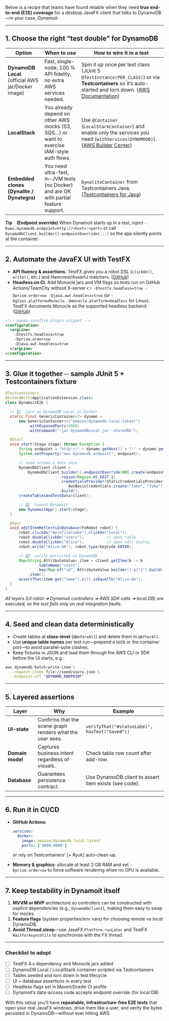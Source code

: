Below is a recipe that teams have found reliable when they need **true end-to-end (E2E) coverage** for a desktop JavaFX client that talks to DynamoDB—in your case, *Dynamoit*.

---

## 1. Choose the right “test double” for DynamoDB

| Option                                                | When to use                                                                                | How to wire it in a test                                                                                                                                                                                                                                                                                     |
| ----------------------------------------------------- | ------------------------------------------------------------------------------------------ | ------------------------------------------------------------------------------------------------------------------------------------------------------------------------------------------------------------------------------------------------------------------------------------------------------------ |
| **DynamoDB Local**<br>(official AWS jar/Docker image) | Fast, single-node, 100 % API fidelity, no extra AWS services needed.                       | Spin it up once per test class (JUnit 5 `@TestInstance(PER_CLASS)`) or via **Testcontainers** so it’s auto-started and torn down. ([AWS Documentation](https://docs.aws.amazon.com/amazondynamodb/latest/developerguide/DynamoDBLocal.DownloadingAndRunning.html))                                           |
| **LocalStack**                                        | You already depend on other AWS mocks (S3, SQS…) or want to exercise IAM-style auth flows. | Use `@Container` (`LocalStackContainer`) and enable only the services you need (`withServices(DYNAMODB)`). ([AWS Builder Center](https://community.aws/content/2dxWQAZsdc3dk5uCILAmNqEME2e/testing-dynamodb-interactions-in-spring-boot-using-localstack-and-testcontainers?lang=en&utm_source=chatgpt.com)) |
| **Embedded clones (Dynalite / Dynategra)**            | You need ultra-fast, in-JVM tests (no Docker) and are OK with partial feature support.     | `DynaliteContainer` from Testcontainers Java. ([Testcontainers for Java](https://java.testcontainers.org/modules/databases/dynalite/?utm_source=chatgpt.com))                                                                                                                                                |

**Tip (Endpoint override)**
When Dynamoit starts up in a test, inject `-Daws.dynamodb.endpoint=http://<host>:<port>` or call `DynamoDbClient.builder().endpointOverride(...)` so the app silently points at the container.

---

## 2. Automate the JavaFX UI with TestFX

* **API fluency & assertions.** TestFX gives you a robot DSL (`clickOn()`, `write()`, etc.) and Hamcrest/AssertJ matchers. ([GitHub](https://github.com/TestFX/TestFX?utm_source=chatgpt.com))
* **Headless on CI.** Add Monocle jars and VM flags so tests run on GitHub Actions/TeamCity without X-server 👉 `-Dtestfx.headless=true -Dprism.order=sw -Djava.awt.headless=true` (or `-Dglass.platform=Monocle -Dmonocle.platform=Headless` for Linux). TestFX documents Monocle as the supported headless backend. ([GitHub](https://github.com/TestFX/TestFX))

```xml
<!-- maven-surefire plugin snippet -->
<configuration>
  <argLine>
    -Dtestfx.headless=true
    -Dprism.order=sw
    -Djava.awt.headless=true
  </argLine>
</configuration>
```

---

## 3. Glue it together ─ sample JUnit 5 + Testcontainers fixture

```java
@Testcontainers
@ExtendWith(ApplicationExtension.class)
class DynamoitE2E {

  // 1️⃣  spin up DynamoDB Local in Docker
  static final GenericContainer<?> dynamo =
      new GenericContainer<>("amazon/dynamodb-local:latest")
          .withExposedPorts(8000)
          .withCommand("-jar DynamoDBLocal.jar -sharedDb");

  @Start
  void start(Stage stage) throws Exception {
      String endpoint = "http://" + dynamo.getHost() + ":" + dynamo.getFirstMappedPort();
      System.setProperty("aws.dynamodb.endpoint", endpoint);

      // seed schema & data once
      DynamoDbClient client =
          DynamoDbClient.builder().endpointOverride(URI.create(endpoint))
                        .region(Region.US_EAST_1)
                        .credentialsProvider(StaticCredentialsProvider.create(
                            AwsBasicCredentials.create("fake", "fake")))
                        .build();
      createTablesAndTestData(client);

      // 2️⃣  launch Dynamoit
      new DynamoitApp().start(stage);
  }

  @Test
  void editItemReflectsInDatabase(FxRobot robot) {
      robot.clickOn("#profileCombo").clickOn("local");
      robot.doubleClickOn("users");          // open table
      robot.doubleClickOn("Alice");          // open edit dialog
      robot.write("Alice-QA"); robot.type(KeyCode.ENTER);

      // 3️⃣  verify persisted in DynamoDB
      Map<String,AttributeValue> item = client.getItem(b -> b
              .tableName("users")
              .key(Map.of("id", AttributeValue.builder().s("1").build())))
          .item();
      assertThat(item.get("name").s()).isEqualTo("Alice-QA");
  }
}
```

*All layers (UI robot ➜ Dynamoit controllers ➜ AWS SDK calls ➜ local DB) are executed, so the test fails only on real integration faults.*

---

## 4. Seed and clean data deterministically

* Create tables at **class-level** (`@BeforeAll`) and delete them in `@AfterAll`.
* Use **unique table names** per test run—prepend a `UUID` or the container port—to avoid parallel-suite clashes.
* Keep fixtures in JSON and load them through the AWS CLI or SDK before the UI starts, e.g.:

```bash
aws dynamodb batch-write-item \
  --request-items file://seed/users.json \
  --endpoint-url "$DYNAMO_ENDPOINT"
```

---

## 5. Layered assertions

| Layer            | Why                                                       | Example                                               |
| ---------------- | --------------------------------------------------------- | ----------------------------------------------------- |
| **UI-state**     | Confirms that the scene graph renders what the user sees. | `verifyThat("#statusLabel", hasText("Saved"))`        |
| **Domain model** | Captures business intent regardless of visuals.           | Check table row count after add-row.                  |
| **Database**     | Guarantees persistence contract.                          | Use DynamoDB client to assert item exists (see code). |

---

## 6. Run it in CI/CD

* **GitHub Actions**:

  ```yaml
  services:
    docker:
      image: amazon/dynamodb-local:latest
      ports: ['8000:8000']
  ```

  or rely on Testcontainers’ \[+ Ryuk] auto-clean-up.

* **Memory & graphics**: allocate at least 2 GB RAM and set `-Dprism.order=sw` to force software rendering when no GPU is available.

---

## 7. Keep testability in Dynamoit itself

1. **MVVM or MVP** architecture so controllers can be constructed with *explicit* dependencies (e.g., `DynamoDbClient`), making them easy to swap for mocks.
2. **Feature flags** (system properties/env vars) for choosing *remote* vs *local* DynamoDB.
3. **Avoid Thread.sleep**—use JavaFX `Platform.runLater` and TestFX `WaitForAsyncUtils` to synchronise with the FX thread.

---

### Checklist to adopt

* [ ] TestFX 4.x dependency and Monocle jars added
* [ ] DynamoDB Local / LocalStack container scripted via Testcontainers
* [ ] Tables seeded and torn down in test lifecycle
* [ ] UI + database assertions in every test
* [ ] Headless flags set in Maven/Gradle CI profile
* [ ] Dynamoit’s data-access code accepts endpoint override (for local DB)

With this setup you’ll have **repeatable, infrastructure-free E2E tests** that open your real JavaFX windows, drive them like a user, and verify the bytes persisted in DynamoDB—without ever hitting AWS.

